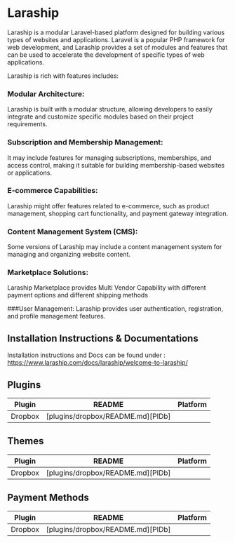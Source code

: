 # Laraship
Laraship is a modular Laravel-based platform designed for building various types of websites and applications. Laravel is a popular PHP framework for web development, and Laraship provides a set of modules and features that can be used to accelerate the development of specific types of web applications.

Laraship is rich with features includes:

### Modular Architecture:
Laraship is built with a modular structure, allowing developers to easily integrate and customize specific modules based on their project requirements.

### Subscription and Membership Management:
It may include features for managing subscriptions, memberships, and access control, making it suitable for building membership-based websites or applications.

### E-commerce Capabilities: 
Laraship might offer features related to e-commerce, such as product management, shopping cart functionality, and payment gateway integration.

### Content Management System (CMS):
Some versions of Laraship may include a content management system for managing and organizing website content.

### Marketplace Solutions:
Laraship Marketplace provides Multi Vendor Capability with different payment options and different shipping methods

###User Management:
Laraship  provides user authentication, registration, and profile management features.

## Installation Instructions & Documentations 
Installation instructions and Docs can be found under : https://www.laraship.com/docs/laraship/welcome-to-laraship/

## Plugins

| Plugin | README | Platform
| ------ | ------ | --------|
| Dropbox | [plugins/dropbox/README.md][PlDb] |

## Themes

| Plugin | README | Platform
| ------ | ------ | --------|
| Dropbox | [plugins/dropbox/README.md][PlDb] |

## Payment Methods

| Plugin | README | Platform
| ------ | ------ | --------|
| Dropbox | [plugins/dropbox/README.md][PlDb] |


